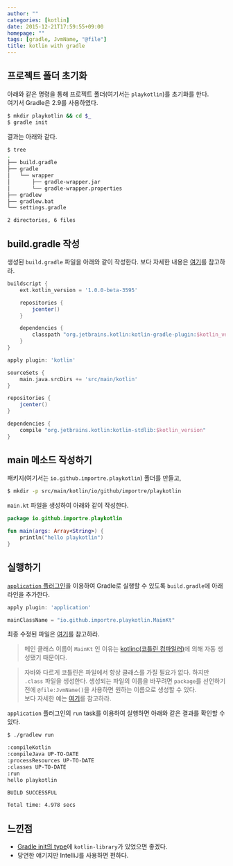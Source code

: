 ```yaml
---
author: ""
categories: [kotlin]
date: 2015-12-21T17:59:55+09:00
homepage: ""
tags: [gradle, JvmName, "@file"]
title: kotlin with gradle
---
```


## 프로젝트 폴더 초기화

아래와 같은 명령을 통해 프로젝트 폴더(여기서는 `playkotlin`)를 초기화를 한다.  
여기서 Gradle은 2.9를 사용하였다. 

```sh
$ mkdir playkotlin && cd $_
$ gradle init
```

결과는 아래와 같다.

```sh
$ tree
.
├── build.gradle
├── gradle
│   └── wrapper
│       ├── gradle-wrapper.jar
│       └── gradle-wrapper.properties
├── gradlew
├── gradlew.bat
└── settings.gradle

2 directories, 6 files
```

## build.gradle 작성

생성된 `build.gradle` 파일을 아래와 같이 작성한다. 보다 자세한 내용은 [여기][using-gradle]를 참고하라.

```gradle
buildscript {
    ext.kotlin_version = '1.0.0-beta-3595'

    repositories {
        jcenter()
    }

    dependencies {
        classpath "org.jetbrains.kotlin:kotlin-gradle-plugin:$kotlin_version"
    }
}

apply plugin: 'kotlin'

sourceSets {
    main.java.srcDirs += 'src/main/kotlin'
}

repositories {
    jcenter()
}

dependencies {
    compile "org.jetbrains.kotlin:kotlin-stdlib:$kotlin_version"
}
```


## main 메소드 작성하기

패키지(여기서는 `io.github.importre.playkotlin`) 폴더를 만들고,

```sh
$ mkdir -p src/main/kotlin/io/github/importre/playkotlin
```

`main.kt` 파일을 생성하여 아래와 같이 작성한다.

```kotlin
package io.github.importre.playkotlin

fun main(args: Array<String>) {
    println("hello playkotlin")
}
```


## 실행하기

[`application` 플러그인][application-plugin]을 이용하여
Gradle로 실행할 수 있도록 `build.gradle`에 아래 라인을 추가한다.


```gradle
apply plugin: 'application'

mainClassName = "io.github.importre.playkotlin.MainKt"
```

최종 수정된 파일은 [여기][build.gradle]를 참고하라.

> 메인 클래스 이름이 `MainKt` 인 이유는 [kotlinc(코틀린 컴파일러)][kotlinc]에 의해 자동 생성됐기 때문이다.

> 자바와 다르게 코틀린은 파일에서 항상 클래스를 가질 필요가 없다.
> 하지만 `.class` 파일을 생성한다. 생성되는 파일의 이름을 바꾸려면 `package`를 선언하기 전에
> `@file:JvmName()`을 사용하면 원하는 이름으로 생성할 수 있다.  
> 보다 자세한 예는 [여기][calling-kt-from-java]를 참고하라.

`application` 플러그인의 `run` task를 이용하여 실행하면 아래와 같은 결과를 확인할 수 있다.

```sh
$ ./gradlew run

:compileKotlin
:compileJava UP-TO-DATE
:processResources UP-TO-DATE
:classes UP-TO-DATE
:run
hello playkotlin

BUILD SUCCESSFUL

Total time: 4.978 secs
```


## 느낀점

- [Gradle init의 type][gradle-init]에 `kotlin-library`가 있었으면 좋겠다.
- 당연한 얘기지만 IntelliJ를 사용하면 편하다.



[using-gradle]: https://goo.gl/L0iVVX
[application-plugin]: https://goo.gl/00pKf3
[build.gradle]: https://goo.gl/Ed6Vy5
[calling-kt-from-java]: https://goo.gl/BVa2CR
[kotlinc]: https://goo.gl/XkRvXS
[gradle-init]: https://goo.gl/MEsvt5

